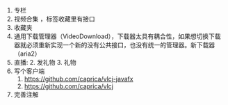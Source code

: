 1. 专栏
2. 视频合集 ，标签收藏里有接口
3. 收藏夹
5. 通用下载管理器（VideoDownload），下载器太具有耦合性，如果想切换下载器就必须重新实现一个新的没有公共接口，也没有统一的管理器。新下载器（aria2）
7. 直播:
    2. 发礼物
    3. 礼物
8. 写个客户端
   1. https://github.com/caprica/vlcj-javafx
   2. https://github.com/caprica/vlcj
9. 完善注解